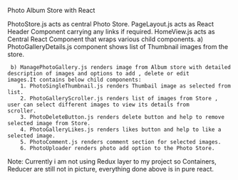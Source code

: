 Photo Album Store with React

PhotoStore.js acts as central Photo Store.
PageLayout.js acts as React Header Component carrying any links if required.
HomeView.js acts as Central React Component that wraps various child components.
	 a) PhotoGalleryDetails.js component shows list of Thumbnail images from the store.

	 b) ManagePhotoGallery.js renders image from Album store with detailed description of images and options to add , delete or edit 	     images.It contains below child components:
		1. PhotoSingleThumbnail.js renders Thumbail image as selected from list.
		2. PhotoGalleryScroller.js renders list of images from Store , user can select different images to view its details from 		    scroller.
		3. PhotoDeleteButton.js renders delete button and help to remove selected image from Store.
		4. PhotoGalleryLikes.js renders likes button and help to like a selected image.
		5. PhotoComment.js renders comment section for selected images.
		6. PhotoUploader renders photo add option to the Photo Store. 
		
Note: Currently i am not using Redux layer to my project so Containers, Reducer are still not in picture, everything done above is in pure react.		
	



